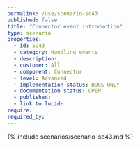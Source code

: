 ```yaml
---
permalink: /use/scenario-sc43
published: false
title: "Connector event introduction"
type: scenario
properties:
  - id: SC43
  - category: Handling events
  - description:
  - customer: All
  - component: Connector
  - level: Advanced
  - implementation status: DOCS ONLY
  - documentation status: OPEN
  - published:
  - link to lucid:
require:
required_by:
---
```


{% include scenarios/scenario-sc43.md %}
